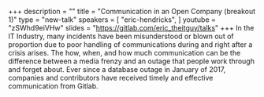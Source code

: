 +++
description = ""
title = "Communication in an Open Company (breakout 1)"
type = "new-talk"
speakers = [
        "eric-hendricks",
]
youtube = "zSWhd9eiVHw"
slides = "https://gitlab.com/eric_theitguy/talks"
+++
In the IT Industry, many incidents have been misunderstood or blown out of proportion due to poor handling of communications during and right after a crisis arises. The how, when, and how much communication can be the difference between a media frenzy and an outage that people work through and forget about. Ever since a database outage in January of 2017, companies and contributors have received timely and effective communication from Gitlab.